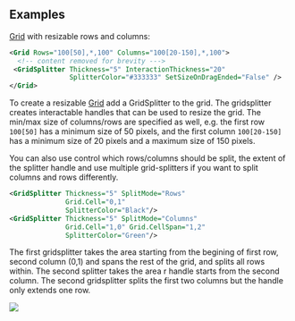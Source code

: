## Examples

[Grid](LayoutGrid) with resizable rows and columns:

```xml
<Grid Rows="100[50],*,100" Columns="100[20-150],*,100">
  <!-- content removed for brevity ---> 
 <GridSplitter Thickness="5" InteractionThickness="20" 
               SplitterColor="#333333" SetSizeOnDragEnded="False" />
</Grid>
```

To create a resizable [Grid](LayoutGrid) add a GridSplitter to the grid.  The gridsplitter creates interactable handles that can be used to resize the grid. The min/max size of columns/rows are specified as well, e.g. the first row `100[50]` has a minimum size of 50 pixels, and the first column `100[20-150]` has a minimum size of 20 pixels and a maximum size of 150 pixels.

You can also use control which rows/columns should be split, the extent of the splitter handle and use multiple grid-splitters if you want to split columns and rows differently. 

```xml
<GridSplitter Thickness="5" SplitMode="Rows" 
              Grid.Cell="0,1"
              SplitterColor="Black"/>
<GridSplitter Thickness="5" SplitMode="Columns" 
              Grid.Cell="1,0" Grid.CellSpan="1,2"
              SplitterColor="Green"/>
```

The first gridsplitter takes the area starting from the begining of first row, second column (0,1) and spans the rest of the grid, and splits all rows within. The second splitter takes the area r handle starts from the second column.  The second gridsplitter splits the first two columns but the handle only extends one row. 

![](grid-splitters.png)